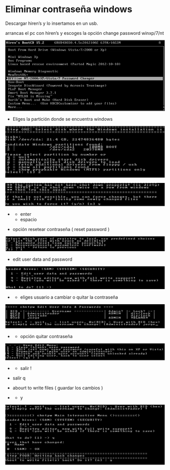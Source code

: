 # Eliminar contraseña windows

Descargar hiren’s y lo insertamos en un usb.

arrancas el pc con hiren’s y escoges la opción  change password winxp/7/nt

![img](https://raw.githubusercontent.com/Jorgepastorr/apuntes/master/images/pas-windows/pas-win-1.png)

- Eliges la partición donde se encuentra windows

![img](https://raw.githubusercontent.com/Jorgepastorr/apuntes/master/images/pas-windows/pas-win-2.png)

![img](https://raw.githubusercontent.com/Jorgepastorr/apuntes/master/images/pas-windows/pas-win-3.png)

- - enter
  - espacio

- opción resetear contraseña ( reset password )

![img](https://raw.githubusercontent.com/Jorgepastorr/apuntes/master/images/pas-windows/pas-win-4.png)

- edit user data and password

![img](https://raw.githubusercontent.com/Jorgepastorr/apuntes/master/images/pas-windows/pas-win-5.png)

- - eliges usuario a cambiar o quitar la contraseña

![img](https://raw.githubusercontent.com/Jorgepastorr/apuntes/master/images/pas-windows/pas-win-6.png)

- - opción quitar contraseña

![img](https://raw.githubusercontent.com/Jorgepastorr/apuntes/master/images/pas-windows/pas-win-7.png)

- - salir !

- salir q

- abourt to write files ( guardar los cambios )

- - y

![img](https://raw.githubusercontent.com/Jorgepastorr/apuntes/master/images/pas-windows/pas-win-8.png)